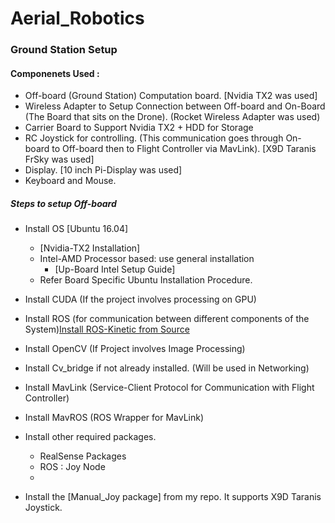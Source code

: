 # Aerial_Robotics

### Ground Station Setup

#### Componenets Used :
- Off-board (Ground Station) Computation board. [Nvidia TX2 was used]
- Wireless Adapter to Setup Connection between Off-board and On-Board (The Board that sits on the Drone). (Rocket Wireless Adapter was used)
- Carrier Board to Support Nvidia TX2 + HDD for Storage
- RC Joystick for controlling. (This communication goes through On-board to Off-board then to Flight Controller via MavLink). [X9D Taranis FrSky was used]
- Display. [10 inch Pi-Display was used]
- Keyboard and Mouse. 

##### Steps to setup Off-board
-	Install OS [Ubuntu 16.04]
	-	[Nvidia-TX2 Installation]
	-	Intel-AMD Processor based: use general installation 
		-	[Up-Board Intel Setup Guide]
	-	Refer Board Specific Ubuntu Installation Procedure.

-	Install CUDA (If the project involves processing on GPU)
-	Install ROS (for communication between different components of the System)[Install ROS-Kinetic from Source](http://wiki.ros.org/kinetic/Installation/Source)
-	Install OpenCV (If Project involves Image Processing)
-	Install Cv_bridge if not already installed. (Will be used in Networking)
-	Install MavLink (Service-Client Protocol for Communication with Flight Controller)
-	Install MavROS (ROS Wrapper for MavLink)
-	Install other required packages.
	-	RealSense Packages 
	-	ROS : Joy Node
	-	
-	Install the [Manual_Joy package] from my repo.
	It supports X9D Taranis Joystick.

 

